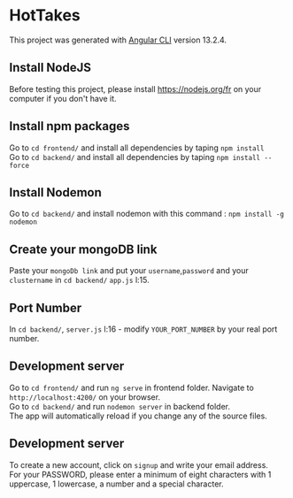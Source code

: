 # HotTakes

This project was generated with [Angular CLI](https://github.com/angular/angular-cli) version 13.2.4.

## Install NodeJS

Before testing this project, please install https://nodejs.org/fr on your computer if you don't have it.

## Install npm packages

Go to `cd frontend/` and install all dependencies by taping `npm install`<br>
Go to `cd backend/` and install all dependencies by taping `npm install --force`

## Install Nodemon
Go to `cd backend/` and install nodemon with this command : `npm install -g nodemon`

## Create your mongoDB link

Paste your `mongoDb link` and put your `username`,`password` and your `clustername` in `cd backend/` `app.js` l:15.

## Port Number

In `cd backend/`, `server.js` l:16 - modify `YOUR_PORT_NUMBER` by your real port number.

## Development server

Go to `cd frontend/` and run `ng serve` in frontend folder. Navigate to `http://localhost:4200/` on your browser.<br>
Go to `cd backend/` and run `nodemon server` in backend folder.<br>
The app will automatically reload if you change any of the source files.


## Development server
To create a new account, click on `signup` and write your email address.<br>
For your PASSWORD, please enter a minimum of eight characters with 1 uppercase, 1 lowercase, a number and a special character.
